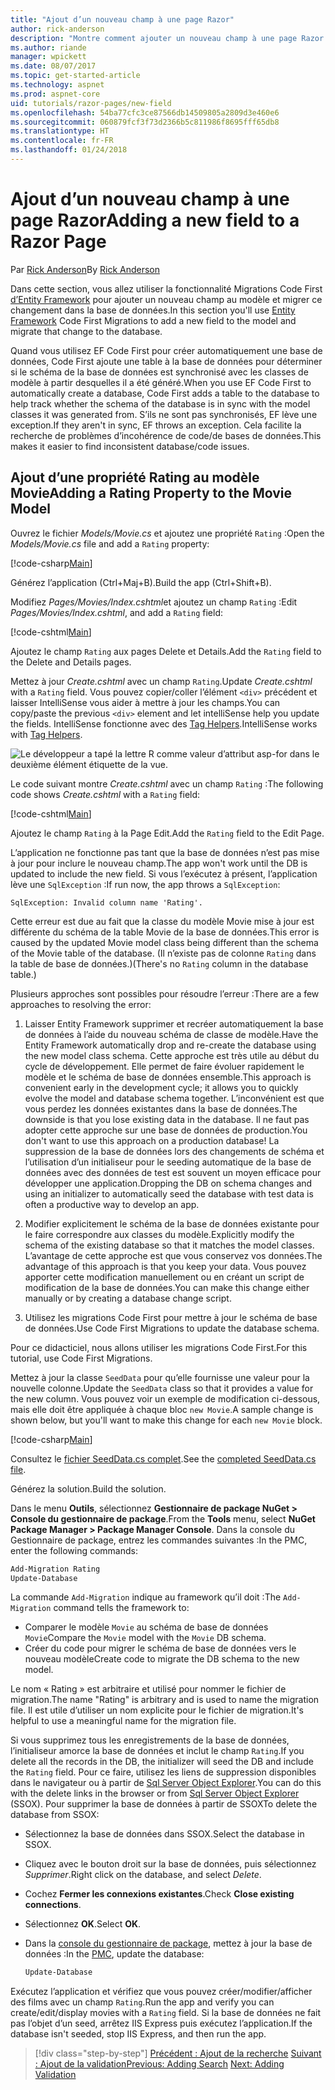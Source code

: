 ```yaml
---
title: "Ajout d’un nouveau champ à une page Razor"
author: rick-anderson
description: "Montre comment ajouter un nouveau champ à une page Razor avec Entity Framework Core"
ms.author: riande
manager: wpickett
ms.date: 08/07/2017
ms.topic: get-started-article
ms.technology: aspnet
ms.prod: aspnet-core
uid: tutorials/razor-pages/new-field
ms.openlocfilehash: 54ba77cfc3ce87566db14509805a2809d3e460e6
ms.sourcegitcommit: 060879fcf3f73d2366b5c811986f8695fff65db8
ms.translationtype: HT
ms.contentlocale: fr-FR
ms.lasthandoff: 01/24/2018
---
```

# <a name="adding-a-new-field-to-a-razor-page"></a><span data-ttu-id="1e4d3-103">Ajout d’un nouveau champ à une page Razor</span><span class="sxs-lookup"><span data-stu-id="1e4d3-103">Adding a new field to a Razor Page</span></span>

<span data-ttu-id="1e4d3-104">Par [Rick Anderson](https://twitter.com/RickAndMSFT)</span><span class="sxs-lookup"><span data-stu-id="1e4d3-104">By [Rick Anderson](https://twitter.com/RickAndMSFT)</span></span>

<span data-ttu-id="1e4d3-105">Dans cette section, vous allez utiliser la fonctionnalité Migrations Code First [d’Entity Framework](https://docs.microsoft.com/ef/core/get-started/aspnetcore/new-db) pour ajouter un nouveau champ au modèle et migrer ce changement dans la base de données.</span><span class="sxs-lookup"><span data-stu-id="1e4d3-105">In this section you'll use [Entity Framework](https://docs.microsoft.com/ef/core/get-started/aspnetcore/new-db) Code First Migrations to add a new field to the model and migrate that change to the database.</span></span>

<span data-ttu-id="1e4d3-106">Quand vous utilisez EF Code First pour créer automatiquement une base de données, Code First ajoute une table à la base de données pour déterminer si le schéma de la base de données est synchronisé avec les classes de modèle à partir desquelles il a été généré.</span><span class="sxs-lookup"><span data-stu-id="1e4d3-106">When you use EF Code First to automatically create a database, Code First adds a table to the database to help track whether the schema of the database is in sync with the model classes it was generated from.</span></span> <span data-ttu-id="1e4d3-107">S’ils ne sont pas synchronisés, EF lève une exception.</span><span class="sxs-lookup"><span data-stu-id="1e4d3-107">If they aren't in sync, EF throws an exception.</span></span> <span data-ttu-id="1e4d3-108">Cela facilite la recherche de problèmes d’incohérence de code/de bases de données.</span><span class="sxs-lookup"><span data-stu-id="1e4d3-108">This makes it easier to find inconsistent database/code issues.</span></span>

## <a name="adding-a-rating-property-to-the-movie-model"></a><span data-ttu-id="1e4d3-109">Ajout d’une propriété Rating au modèle Movie</span><span class="sxs-lookup"><span data-stu-id="1e4d3-109">Adding a Rating Property to the Movie Model</span></span>

<span data-ttu-id="1e4d3-110">Ouvrez le fichier *Models/Movie.cs* et ajoutez une propriété `Rating` :</span><span class="sxs-lookup"><span data-stu-id="1e4d3-110">Open the *Models/Movie.cs* file and add a `Rating` property:</span></span>

[!code-csharp[Main](razor-pages-start/sample/RazorPagesMovie/Models/MovieDateRating.cs?highlight=11&range=7-18)]

<span data-ttu-id="1e4d3-111">Générez l’application (Ctrl+Maj+B).</span><span class="sxs-lookup"><span data-stu-id="1e4d3-111">Build the app (Ctrl+Shift+B).</span></span>

<span data-ttu-id="1e4d3-112">Modifiez *Pages/Movies/Index.cshtml*et ajoutez un champ `Rating` :</span><span class="sxs-lookup"><span data-stu-id="1e4d3-112">Edit *Pages/Movies/Index.cshtml*, and add a `Rating` field:</span></span>

[!code-cshtml[Main](razor-pages-start/sample/RazorPagesMovie/Pages/Movies/Index.cshtml?highlight=40-42,61-63)]

<span data-ttu-id="1e4d3-113">Ajoutez le champ `Rating` aux pages Delete et Details.</span><span class="sxs-lookup"><span data-stu-id="1e4d3-113">Add the `Rating` field to the Delete and Details pages.</span></span>

<span data-ttu-id="1e4d3-114">Mettez à jour *Create.cshtml* avec un champ `Rating`.</span><span class="sxs-lookup"><span data-stu-id="1e4d3-114">Update *Create.cshtml* with a `Rating` field.</span></span> <span data-ttu-id="1e4d3-115">Vous pouvez copier/coller l’élément `<div>` précédent et laisser IntelliSense vous aider à mettre à jour les champs.</span><span class="sxs-lookup"><span data-stu-id="1e4d3-115">You can copy/paste the previous `<div>` element and let intelliSense help you update the fields.</span></span> <span data-ttu-id="1e4d3-116">IntelliSense fonctionne avec des [Tag Helpers](xref:mvc/views/tag-helpers/intro).</span><span class="sxs-lookup"><span data-stu-id="1e4d3-116">IntelliSense works with [Tag Helpers](xref:mvc/views/tag-helpers/intro).</span></span>

![Le développeur a tapé la lettre R comme valeur d’attribut asp-for dans le deuxième élément étiquette de la vue.](new-field/_static/cr.png)

<span data-ttu-id="1e4d3-120">Le code suivant montre *Create.cshtml* avec un champ `Rating` :</span><span class="sxs-lookup"><span data-stu-id="1e4d3-120">The following code shows *Create.cshtml* with a `Rating` field:</span></span>

[!code-cshtml[Main](razor-pages-start/sample/RazorPagesMovie/Pages/Movies/Create.cshtml?highlight=36-40)]

<span data-ttu-id="1e4d3-121">Ajoutez le champ `Rating` à la Page Edit.</span><span class="sxs-lookup"><span data-stu-id="1e4d3-121">Add the `Rating` field to the Edit Page.</span></span>

<span data-ttu-id="1e4d3-122">L’application ne fonctionne pas tant que la base de données n’est pas mise à jour pour inclure le nouveau champ.</span><span class="sxs-lookup"><span data-stu-id="1e4d3-122">The app won't work until the DB is updated to include the new field.</span></span> <span data-ttu-id="1e4d3-123">Si vous l’exécutez à présent, l’application lève une `SqlException` :</span><span class="sxs-lookup"><span data-stu-id="1e4d3-123">If run now, the app throws a `SqlException`:</span></span>

```
SqlException: Invalid column name 'Rating'.
```

<span data-ttu-id="1e4d3-124">Cette erreur est due au fait que la classe du modèle Movie mise à jour est différente du schéma de la table Movie de la base de données.</span><span class="sxs-lookup"><span data-stu-id="1e4d3-124">This error is caused by the updated Movie model class being different than the schema of the Movie table of the database.</span></span> <span data-ttu-id="1e4d3-125">(Il n’existe pas de colonne `Rating` dans la table de base de données.)</span><span class="sxs-lookup"><span data-stu-id="1e4d3-125">(There's no `Rating` column in the database table.)</span></span>

<span data-ttu-id="1e4d3-126">Plusieurs approches sont possibles pour résoudre l’erreur :</span><span class="sxs-lookup"><span data-stu-id="1e4d3-126">There are a few approaches to resolving the error:</span></span>

1. <span data-ttu-id="1e4d3-127">Laisser Entity Framework supprimer et recréer automatiquement la base de données à l’aide du nouveau schéma de classe de modèle.</span><span class="sxs-lookup"><span data-stu-id="1e4d3-127">Have the Entity Framework automatically drop and re-create the database using  the new model class schema.</span></span> <span data-ttu-id="1e4d3-128">Cette approche est très utile au début du cycle de développement. Elle permet de faire évoluer rapidement le modèle et le schéma de base de données ensemble.</span><span class="sxs-lookup"><span data-stu-id="1e4d3-128">This approach is convenient early in the development cycle; it allows you to quickly evolve the model and database schema together.</span></span> <span data-ttu-id="1e4d3-129">L’inconvénient est que vous perdez les données existantes dans la base de données.</span><span class="sxs-lookup"><span data-stu-id="1e4d3-129">The downside is that you lose existing data in the database.</span></span> <span data-ttu-id="1e4d3-130">Il ne faut pas adopter cette approche sur une base de données de production.</span><span class="sxs-lookup"><span data-stu-id="1e4d3-130">You don't want to use this approach on a production database!</span></span> <span data-ttu-id="1e4d3-131">La suppression de la base de données lors des changements de schéma et l’utilisation d’un initialiseur pour le seeding automatique de la base de données avec des données de test est souvent un moyen efficace pour développer une application.</span><span class="sxs-lookup"><span data-stu-id="1e4d3-131">Dropping the DB on schema changes and using an initializer to automatically seed the database with test data is often a productive way to develop an app.</span></span>

2. <span data-ttu-id="1e4d3-132">Modifier explicitement le schéma de la base de données existante pour le faire correspondre aux classes du modèle.</span><span class="sxs-lookup"><span data-stu-id="1e4d3-132">Explicitly modify the schema of the existing database so that it matches the model classes.</span></span> <span data-ttu-id="1e4d3-133">L’avantage de cette approche est que vous conservez vos données.</span><span class="sxs-lookup"><span data-stu-id="1e4d3-133">The advantage of this approach is that you keep your data.</span></span> <span data-ttu-id="1e4d3-134">Vous pouvez apporter cette modification manuellement ou en créant un script de modification de la base de données.</span><span class="sxs-lookup"><span data-stu-id="1e4d3-134">You can make this change either manually or by creating a database change script.</span></span>

3. <span data-ttu-id="1e4d3-135">Utilisez les migrations Code First pour mettre à jour le schéma de base de données.</span><span class="sxs-lookup"><span data-stu-id="1e4d3-135">Use Code First Migrations to update the database schema.</span></span>

<span data-ttu-id="1e4d3-136">Pour ce didacticiel, nous allons utiliser les migrations Code First.</span><span class="sxs-lookup"><span data-stu-id="1e4d3-136">For this tutorial, use Code First Migrations.</span></span>

<span data-ttu-id="1e4d3-137">Mettez à jour la classe `SeedData` pour qu’elle fournisse une valeur pour la nouvelle colonne.</span><span class="sxs-lookup"><span data-stu-id="1e4d3-137">Update the `SeedData` class so that it provides a value for the new column.</span></span> <span data-ttu-id="1e4d3-138">Vous pouvez voir un exemple de modification ci-dessous, mais elle doit être appliquée à chaque bloc `new Movie`.</span><span class="sxs-lookup"><span data-stu-id="1e4d3-138">A sample change is shown below, but you'll want to make this change for each `new Movie` block.</span></span>

[!code-csharp[Main](razor-pages-start/sample/RazorPagesMovie/Models/SeedDataRating.cs?name=snippet1&highlight=8)]

<span data-ttu-id="1e4d3-139">Consultez le [fichier SeedData.cs complet](https://github.com/aspnet/Docs/blob/master/aspnetcore/tutorials/razor-pages/razor-pages-start/sample/RazorPagesMovie/Models/SeedDataRating.cs).</span><span class="sxs-lookup"><span data-stu-id="1e4d3-139">See the [completed SeedData.cs file](https://github.com/aspnet/Docs/blob/master/aspnetcore/tutorials/razor-pages/razor-pages-start/sample/RazorPagesMovie/Models/SeedDataRating.cs).</span></span>

<span data-ttu-id="1e4d3-140">Générez la solution.</span><span class="sxs-lookup"><span data-stu-id="1e4d3-140">Build the solution.</span></span>

<a name="pmc"></a> <span data-ttu-id="1e4d3-141">Dans le menu **Outils**, sélectionnez **Gestionnaire de package NuGet > Console du gestionnaire de package**.</span><span class="sxs-lookup"><span data-stu-id="1e4d3-141">From the **Tools** menu, select **NuGet Package Manager > Package Manager Console**.</span></span>
<span data-ttu-id="1e4d3-142">Dans la console du Gestionnaire de package, entrez les commandes suivantes :</span><span class="sxs-lookup"><span data-stu-id="1e4d3-142">In the PMC, enter the following commands:</span></span>

```powershell
Add-Migration Rating
Update-Database
```

<span data-ttu-id="1e4d3-143">La commande `Add-Migration` indique au framework qu’il doit :</span><span class="sxs-lookup"><span data-stu-id="1e4d3-143">The `Add-Migration` command tells the framework to:</span></span>

* <span data-ttu-id="1e4d3-144">Comparer le modèle `Movie` au schéma de base de données `Movie`</span><span class="sxs-lookup"><span data-stu-id="1e4d3-144">Compare the `Movie` model with the `Movie` DB schema.</span></span>
* <span data-ttu-id="1e4d3-145">Créer du code pour migrer le schéma de base de données vers le nouveau modèle</span><span class="sxs-lookup"><span data-stu-id="1e4d3-145">Create code to migrate the DB schema to the new model.</span></span>

<span data-ttu-id="1e4d3-146">Le nom « Rating » est arbitraire et utilisé pour nommer le fichier de migration.</span><span class="sxs-lookup"><span data-stu-id="1e4d3-146">The name "Rating" is arbitrary and is used to name the migration file.</span></span> <span data-ttu-id="1e4d3-147">Il est utile d’utiliser un nom explicite pour le fichier de migration.</span><span class="sxs-lookup"><span data-stu-id="1e4d3-147">It's helpful to use a meaningful name for the migration file.</span></span>

<a name="ssox"></a> <span data-ttu-id="1e4d3-148">Si vous supprimez tous les enregistrements de la base de données, l’initialiseur amorce la base de données et inclut le champ `Rating`.</span><span class="sxs-lookup"><span data-stu-id="1e4d3-148">If you delete all the records in the DB, the initializer will seed the DB and include the `Rating` field.</span></span> <span data-ttu-id="1e4d3-149">Pour ce faire, utilisez les liens de suppression disponibles dans le navigateur ou à partir de [Sql Server Object Explorer](xref:tutorials/razor-pages/sql#ssox).</span><span class="sxs-lookup"><span data-stu-id="1e4d3-149">You can do this with the delete links in the browser or from [Sql Server Object Explorer](xref:tutorials/razor-pages/sql#ssox) (SSOX).</span></span> <span data-ttu-id="1e4d3-150">Pour supprimer la base de données à partir de SSOX</span><span class="sxs-lookup"><span data-stu-id="1e4d3-150">To delete the database from SSOX:</span></span>

* <span data-ttu-id="1e4d3-151">Sélectionnez la base de données dans SSOX.</span><span class="sxs-lookup"><span data-stu-id="1e4d3-151">Select the database in SSOX.</span></span>
* <span data-ttu-id="1e4d3-152">Cliquez avec le bouton droit sur la base de données, puis sélectionnez *Supprimer*.</span><span class="sxs-lookup"><span data-stu-id="1e4d3-152">Right click on the database, and select *Delete*.</span></span>
* <span data-ttu-id="1e4d3-153">Cochez **Fermer les connexions existantes**.</span><span class="sxs-lookup"><span data-stu-id="1e4d3-153">Check **Close existing connections**.</span></span>
* <span data-ttu-id="1e4d3-154">Sélectionnez **OK**.</span><span class="sxs-lookup"><span data-stu-id="1e4d3-154">Select **OK**.</span></span>
* <span data-ttu-id="1e4d3-155">Dans la [console du gestionnaire de package](xref:tutorials/razor-pages/new-field#pmc), mettez à jour la base de données :</span><span class="sxs-lookup"><span data-stu-id="1e4d3-155">In the [PMC](xref:tutorials/razor-pages/new-field#pmc), update the database:</span></span>

  ```powershell
  Update-Database
  ```

<span data-ttu-id="1e4d3-156">Exécutez l’application et vérifiez que vous pouvez créer/modifier/afficher des films avec un champ `Rating`.</span><span class="sxs-lookup"><span data-stu-id="1e4d3-156">Run the app and verify you can create/edit/display movies with a `Rating` field.</span></span> <span data-ttu-id="1e4d3-157">Si la base de données ne fait pas l’objet d’un seed, arrêtez IIS Express puis exécutez l’application.</span><span class="sxs-lookup"><span data-stu-id="1e4d3-157">If the database isn't seeded, stop IIS Express, and then run the app.</span></span>

>[!div class="step-by-step"]
<span data-ttu-id="1e4d3-158">[Précédent : Ajout de la recherche](xref:tutorials/razor-pages/search)
[Suivant : Ajout de la validation](xref:tutorials/razor-pages/validation)</span><span class="sxs-lookup"><span data-stu-id="1e4d3-158">[Previous: Adding Search](xref:tutorials/razor-pages/search)
[Next: Adding Validation](xref:tutorials/razor-pages/validation)</span></span>
